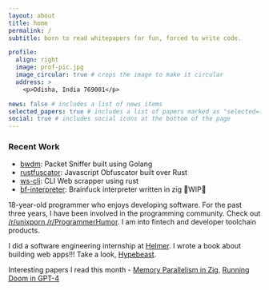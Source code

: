 ```yaml
---
layout: about
title: home
permalink: /
subtitle: born to read whitepapers for fun, forced to write code.

profile:
  align: right
  image: prof-pic.jpg
  image_circular: true # crops the image to make it circular
  address: >
    <p>Odisha, India 769001</p>

news: false # includes a list of news items
selected_papers: true # includes a list of papers marked as "selected={true}"
social: true # includes social icons at the bottom of the page
---
```


### Recent Work

- [bwdm](https://github.com/zokhcat/bwdm): Packet Sniffer built using Golang
- [rustfuscator](https://github.com/zokhcat/rustfuscator): Javascript Obfuscator built over Rust
- [ws-cli](https://github.com/zokhcat/ws-cli): CLI Web scrapper using rust
- [bf-interpreter](https:/github.com/zokhcat/bf-interpreter): Brainfuck interpreter written in zig 🚧WIP🚧

18-year-old programmer who enjoys developing software. For the past three years, I have been involved in the programming community. Check out [/r/unixporn](https://www.reddit.com/r/unixporn),[/r/ProgrammerHumor](https://www.reddit.com/r/ProgrammerHumor/). I am into fintech and developer toolchain products.

I did a software engineering internship at [Helmer](https://helmer.app/). I wrote a book about building web apps!!! Take a look, [Hypebeast](https://notionpress.com/read/hypebeast).

Interesting papers I read this month - [Memory Parallelism in Zig](https://arxiv.org/pdf/2409.20148), [Running Doom in GPT-4](https://arxiv.org/pdf/2403.05468)
